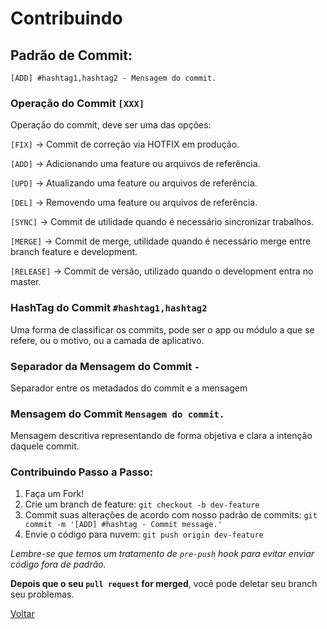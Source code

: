 # Contribuindo

## Padrão de Commit:

`[ADD] #hashtag1,hashtag2 - Mensagem do commit.`


### Operação do Commit `[XXX]`

Operação do commit, deve ser uma das opções:
 

`[FIX]` -> Commit de correção via HOTFIX em produção.

`[ADD]` -> Adicionando uma feature ou arquivos de referência.

`[UPD]` -> Atualizando uma feature ou arquivos de referência.

`[DEL]` -> Removendo uma feature ou arquivos de referência.

`[SYNC]` -> Commit de utilidade quando é necessário sincronizar trabalhos.

`[MERGE]` -> Commit de merge, utilidade quando é necessário merge entre branch feature e development.

`[RELEASE]` -> Commit de versão, utilizado quando o development entra no master.
 
### HashTag do Commit `#hashtag1,hashtag2`
Uma forma de classificar os commits, pode ser o app ou módulo a que se refere, ou o motivo, ou a camada de aplicativo.

### Separador da Mensagem do Commit ` - `
Separador entre os metadados do commit e a mensagem

### Mensagem do Commit `Mensagem do commit.`
Mensagem descritiva representando de forma objetiva e clara a intenção daquele commit.


### Contribuindo Passo a Passo:

1. Faça um Fork!
2. Crie um branch de feature: `git checkout -b dev-feature`
3. Commit suas alterações de acordo com nosso padrão de commits: `git commit -m '[ADD] #hashtag - Commit message.'`
4. Envie o código para nuvem: `git push origin dev-feature`

*Lembre-se que temos um tratamento de `pre-push` hook para evitar enviar código fora de padrão.*

**Depois que o seu `pull request` for merged**, você pode deletar seu branch seu problemas.  
  
[Voltar](https://github.com/Acelera/af-helpers)  
